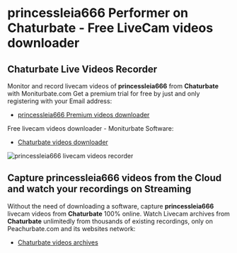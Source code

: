 # princessleia666 Performer on Chaturbate - Free LiveCam videos downloader

## Chaturbate Live Videos Recorder

Monitor and record livecam videos of **princessleia666** from **Chaturbate** with Moniturbate.com
Get a premium trial for free by just and only registering with your Email address:
* [princessleia666 Premium videos downloader](https://moniturbate.com/request-demo-licence-key.html)

Free livecam videos downloader - Moniturbate Software:
* [Chaturbate videos downloader](https://moniturbate.com/moniturbate-download-software.html)

![princessleia666 livecam videos recorder](https://peachurnet.com/templates/moniturbate-software.png)


## Capture princessleia666 videos from the Cloud and watch your recordings on Streaming

Without the need of downloading a software, capture **princessleia666** livecam videos from **Chaturbate** 100% online.
Watch Livecam archives from **Chaturbate** unlimitedly from thousands of existing recordings, only on Peachurbate.com and its websites network:
* [Chaturbate videos archives](https://peachurnet.com/)